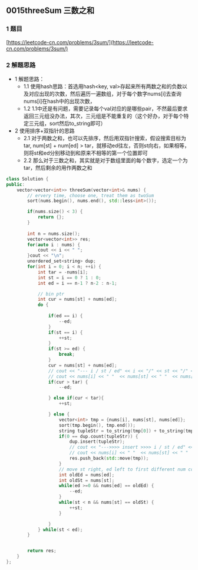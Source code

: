 ## 0015threeSum 三数之和

### 1 题目
[https://leetcode-cn.com/problems/3sum/](https://leetcode-cn.com/problems/3sum/)

### 2 解题思路
- 1 解题思路：
  - 1.1 使用hash思路：首选用hash<key, val>存起来所有两数之和的负数以及对应出现的次数，然后遍历一遍数组，对于每个数字nums[i]去查询nums[i]在hash中的出现次数，
  - 1.2 1.1中还是有问题，需要记录每个val对应的是哪些pair，不然最后要求返回三元组没办法，其次，三元组是不能重复的（这个好办，对于每个特定三元组，sort然后to_string即可）
- 2 使用排序+双指针的思路
  - 2.1 对于两数之和，也可以先排序，然后用双指针搜索，假设搜索目标为tar, num[st] + num[ed] > tar，就移动ed往左，否则st向右，如果相等，则将st和ed分别移动到和原来不相等的第一个位置即可
  - 2.2 那么对于三数之和，其实就是对于数组里面的每个数字，选定一个为tar，然后剩余的用作两数之和

```cpp
class Solution {
public:
    vector<vector<int>> threeSum(vector<int>& nums) {
        // ervery time, choose one, treat them as twoSum
        sort(nums.begin(), nums.end(), std::less<int>());

        if(nums.size() < 3) {
            return {};
        }
        
        int n = nums.size();
        vector<vector<int>> res;
        for(auto i : nums) {
            cout << i << " ";
        }cout << "\n";
        unordered_set<string> dup;
        for(int i = 0; i < n; ++i) {
            int tar = -nums[i];
            int st = i == 0 ? 1 : 0;
            int ed = i == n-1 ? n-2 : n-1;

            // bin ptr
            int cur = nums[st] + nums[ed];
            do {
                
                if(ed == i) {
                    --ed;
                }
                if(st == i) {
                    ++st;
                }
                if(st >= ed) {
                    break;
                }
                cur = nums[st] + nums[ed];
                // cout << "--- i / st / ed" << i << "/" << st << "/" << ed << endl;
                // cout << nums[i] << " "  << nums[st] << " "  << nums[ed] << "\n";
                if(cur > tar) {
                    --ed;

                } else if(cur < tar){
                    ++st;

                } else {
                    vector<int> tmp = {nums[i], nums[st], nums[ed]};
                    sort(tmp.begin(), tmp.end());
                    string tupleStr = to_string(tmp[0]) + to_string(tmp[1]) + to_string(tmp[2]);
                    if(0 == dup.count(tupleStr)) {
                        dup.insert(tupleStr);
                        // cout << "--->>>> insert >>>> i / st / ed" << i << "/" << st << "/" << ed << endl;
                        // cout << nums[i] << " "  << nums[st] << " "  << nums[ed] << "\n";
                        res.push_back(std::move(tmp));
                    }
                    // move st right, ed left to first different num compared with origin ones
                    int oldEd = nums[ed];
                    int oldSt = nums[st];
                    while(ed >=0 && nums[ed] == oldEd) {
                        --ed;
                    }
                    while(st < n && nums[st] == oldSt) {
                        ++st;
                    }

                }
            } while(st < ed);
        }


        return res;
    }
};

```